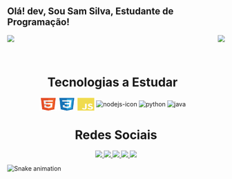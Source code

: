 ## Olá! dev, Sou Sam Silva, Estudante de Programação!

<div>
  
  <img  height="180em" src="https://github-readme-stats.vercel.app/api?username=LuigiGF&show_icons=true&theme=great-gatsby&include_all_commits=true&count_private=true"/>
  <img align="right" height="180em" src="https://github-readme-stats.vercel.app/api/top-langs/?username=LuigiGF&layout=compact&langs_count=16&theme=great-gatsby"/>
</div>
<br>

<div  align="center"> 
  <div style="display: inline_block"><br>
    <h1 align="center">Tecnologias a Estudar </h1>
    <img align="center" height="30" width="40" alt="html-icon" src="https://raw.githubusercontent.com/devicons/devicon/master/icons/html5/html5-original.svg">
    <img align="center" height="30" width="40" alt="css-icon" src="https://raw.githubusercontent.com/devicons/devicon/master/icons/css3/css3-original.svg">
    <img align="center" height="30" width="40" alt="js-icon"  src="https://raw.githubusercontent.com/devicons/devicon/master/icons/javascript/javascript-plain.svg">
    <img align="center" height="35" width="45" alt="nodejs-icon" src="https://img.icons8.com/?size=100&id=hsPbhkOH4FMe&format=png&color=FAB005">
    <img align="center" height="35" width="45" alt="python" src="https://img.icons8.com/?size=100&id=hGdCwhSHUe6L&format=png&color=FAB005">
    <img align="center" height="35" width="45" alt="java" src="https://img.icons8.com/?size=100&id=5OD485koNIrb&format=png&color=FAB005">
   </div>
    
  
  <h1 align="center">Redes Sociais</h1>
    <a href = "mailto: samsilva64bit@gmail.com">
      <img width="35" src="https://img.icons8.com/?size=100&id=6QtoKjRma1Cq&format=png&color=FAB005">
    </a>
    <a href = "https://wa.me/+245956817901">
      <img width="35" src="https://img.icons8.com/?size=100&id=108636&format=png&color=FAB005">
    </a>
    <a href = "https://www.youtube.com/@SamSilva-d5g">
      <img width="35" src="https://img.icons8.com/?size=100&id=115371&format=png&color=FAB005">
    </a>
    <a href = "https://www.instagram.com/devparadev/">
      <img width="35" src="https://img.icons8.com/?size=100&id=hFoVFpm6gl9A&format=png&color=FAB005">
    </a>
    <a href = "https://tiktok.com">
      <img width="35" src="https://img.icons8.com/?size=100&id=GN6LgEfShU2b&format=png&color=FAB005">
    </a>
</div>
  
![Snake animation](https://githubusercontent.com/Platane/snk/output/github-contribution-grid-snake.svg)


